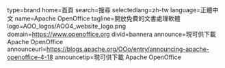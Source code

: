 type=brand
home=首頁
search=搜尋
selectedlang=zh-tw
language=正體中文
name=Apache OpenOffice
tagline=開放免費的文書處理軟體
logo=AOO_logos/AOO4_website_logo.png
domain=https://www.openoffice.org
divid=bannera
announce=現可供下載 Apache OpenOffice
announceurl=https://blogs.apache.org/OOo/entry/announcing-apache-openoffice-4-18
announcetip=現可供下載 Apache OpenOffice
~~~~~~
